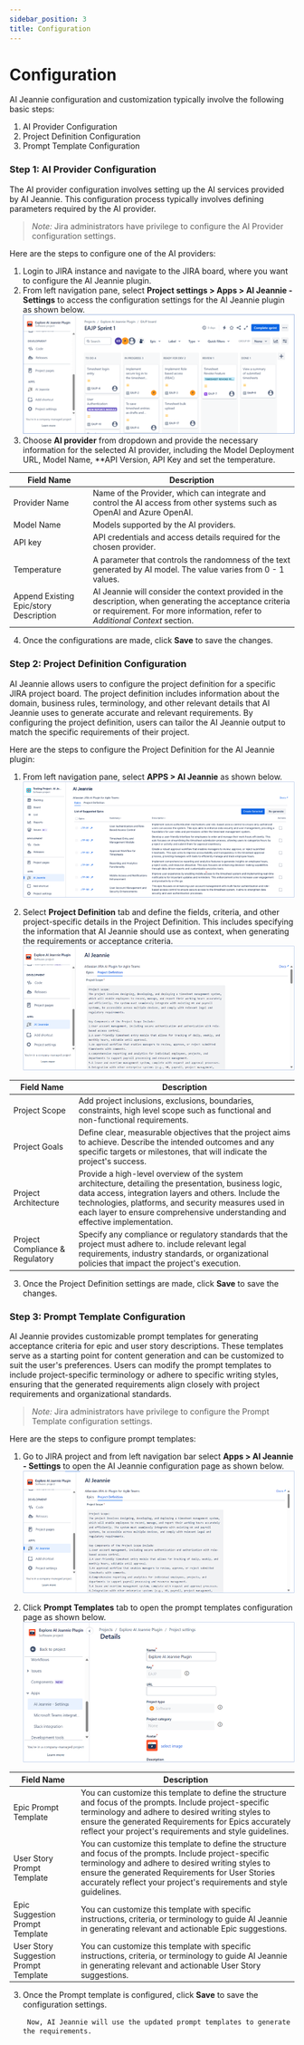 ```yaml
---
sidebar_position: 3
title: Configuration
---
```


# Configuration

 AI Jeannie configuration and customization typically involve the following basic steps: 
1.	AI Provider Configuration
2.	Project Definition Configuration
3.	Prompt Template Configuration 


### Step 1: AI Provider Configuration

The AI provider configuration involves setting up the AI services provided by AI Jeannie. This configuration process typically involves defining parameters required by the AI provider.

>*Note:* Jira administrators have privilege to configure the AI Provider configuration settings. 

Here are the steps to configure one of the AI providers:

1. Login to JIRA instance and navigate to the JIRA board, where you want to configure the AI Jeannie plugin.
2. From left navigation pane, select **Project settings > Apps > AI Jeannie - Settings** to access the configuration settings for the AI Jeannie plugin as shown below.
    <img src="/screenshots/Configuration/AIprovider/ai-provider2.png" alt="Step 1" />
3. Choose **AI provider** from dropdown and provide the necessary information for the selected AI provider, including the Model Deployment URL, Model Name, **API Version, API Key and set the temperature.

| **Field Name** | **Description** |
| --- | --- | 
| Provider Name  | Name of the Provider, which can integrate and control the AI access from other systems such as OpenAI and Azure OpenAI. | 
| Model Name | Models supported by the AI providers. | 
| API key | API credentials and access details required for the chosen provider. |  
| Temperature  | A parameter that controls the randomness of the text generated by AI model. The value varies from 0 - 1 values.   |  
| Append Existing Epic/story Description | AI Jeannie will consider the context provided in the description, when generating the acceptance criteria or requirement.  For more information, refer to *Additional Context* section. |  
4. Once the configurations are made, click **Save** to save the changes. 

### Step 2: Project Definition Configuration

AI Jeannie allows users to configure the project definition for a specific JIRA project board. The project definition includes information about the domain, business rules, terminology, and other relevant details that AI Jeannie uses to generate accurate and relevant requirements. By configuring the project definition, users can tailor the AI Jeannie output to match the specific requirements of their project.

Here are the steps to configure the Project Definition for the AI Jeannie plugin:

1. From left navigation pane, select **APPS > AI Jeannie** as shown below.
        <img src="/screenshots/Configuration/Projectdefinition/project-def1.png" alt="Step 1" />

2. Select **Project Definition** tab and define the fields, criteria, and other project-specific details in the Project Definition. This includes specifying the information that AI Jeannie should use as context, when generating the requirements or acceptance criteria.
        <img src="/screenshots/Configuration/Projectdefinition/Project-def2.png" alt="Step 2" />

| **Field Name** | **Description** | 
| --- | --- | 
| Project Scope | Add project inclusions, exclusions, boundaries, constraints, high level scope such as functional and non-functional requirements. | 
| Project Goals | Define clear, measurable objectives that the project aims to achieve. Describe the intended outcomes and any specific targets or milestones, that will indicate the project's success. | 
| Project Architecture | Provide a high-level overview of the system architecture, detailing the presentation, business logic, data access, integration layers and others. Include the technologies, platforms, and security measures used in each layer to ensure comprehensive understanding and effective implementation. | 
| Project Compliance & Regulatory | Specify any compliance or regulatory standards that the project must adhere to. include relevant legal requirements, industry standards, or organizational policies that impact the project's execution. | 

3. Once the Project Definition settings are made, click **Save** to save the changes.

### Step 3: Prompt Template Configuration

AI Jeannie provides customizable prompt templates for generating acceptance criteria for epic and user story descriptions. These templates serve as a starting point for content generation and can be customized to suit the user's preferences. Users can modify the prompt templates to include project-specific terminology or adhere to specific writing styles, ensuring that the generated requirements align closely with project requirements and organizational standards.  

>*Note:* Jira administrators have privilege to configure the Prompt Template configuration settings. 

Here are the steps to configure prompt templates:

1. Go to JIRA project and from left navigation bar select **Apps > AI Jeannie - Settings** to open the AI Jeannie configuration page as shown below.
        <img src="/screenshots/Configuration/Projecttemplate/prompt-temp1.png" alt="Step 1" />

2. Click **Prompt Templates** tab to open the prompt templates configuration page as shown below.
        <img src="/screenshots/Configuration/Projecttemplate/prompt-temp2.png" alt="Step 2" />

| **Field Name** | **Description** | 
| --- | --- |
| Epic Prompt Template | You can customize this template to define the structure and focus of the prompts. Include project-specific terminology and adhere to desired writing styles to ensure the generated Requirements for Epics accurately reflect your project's requirements and style guidelines. | 
| User Story Prompt Template |You can customize this template to define the structure and focus of the prompts. Include project-specific terminology and adhere to desired writing styles to ensure the generated Requirements for User Stories accurately reflect your project's requirements and style guidelines. | 
| Epic Suggestion Prompt Template | You can customize this template with specific instructions, criteria, or terminology to guide AI Jeannie in generating relevant and actionable Epic suggestions. | 
| User Story Suggestion Prompt Template| You can customize this template with specific instructions, criteria, or terminology to guide AI Jeannie in generating relevant and actionable User Story suggestions. | 

3. Once the Prompt template is configured, click **Save** to save the configuration settings.

        Now, AI Jeannie will use the updated prompt templates to generate the requirements. 








